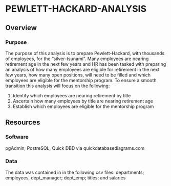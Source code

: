 # PEWLETT-HACKARD-ANALYSIS

## Overview 
### Purpose
The purpose of this analysis is to prepare Pewlett-Hackard, with thousands of employees, for the “silver-tsunami”. Many employees are nearing retirement age in the next few years and HR has been tasked with preparing an analysis of how many employees are eligible for retirement in the next few years, how many open positions, will need to be filled and which employees are eligible for the mentorship program.  To ensure a smooth transition this analysis will focus on the following:
1.	Identify which employees are nearing retirement by title
2.	Ascertain how many employees by title are nearing retirement age
3.	Establish which employees are eligible for the mentorship program

## Resources
### Software
pgAdmin; PostreSQL; Quick DBD via quickdatabasediagrams.com
### Data
The data was contained in in the following csv files:
departments; employees, dept_manager; dept_emp; titles; and salaries
